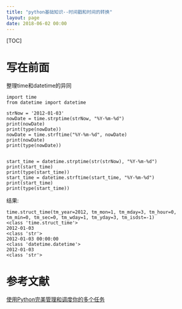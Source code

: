 ```yaml
---
title: "python基础知识--时间戳和时间的转换"
layout: page
date: 2018-06-02 00:00
---
```

[TOC]

# 写在前面
整理time和datetime的异同


```
import time
from datetime import datetime

strNow = '2012-01-03'
nowDate = time.strptime(strNow, "%Y-%m-%d")
print(nowDate)
print(type(nowDate))
nowDate = time.strftime("%Y-%m-%d", nowDate)
print(nowDate)
print(type(nowDate))


start_time = datetime.strptime(str(strNow), "%Y-%m-%d")
print(start_time)
print(type(start_time))
start_time = datetime.strftime(start_time, "%Y-%m-%d")
print(start_time)
print(type(start_time))
```


结果:

```
time.struct_time(tm_year=2012, tm_mon=1, tm_mday=3, tm_hour=0, tm_min=0, tm_sec=0, tm_wday=1, tm_yday=3, tm_isdst=-1)
<class 'time.struct_time'>
2012-01-03
<class 'str'>
2012-01-03 00:00:00
<class 'datetime.datetime'>
2012-01-03
<class 'str'>
```

# 参考文献
[使用Python完美管理和调度你的多个任务](https://blog.csdn.net/oh5W6HinUg43JvRhhB/article/details/78589009)